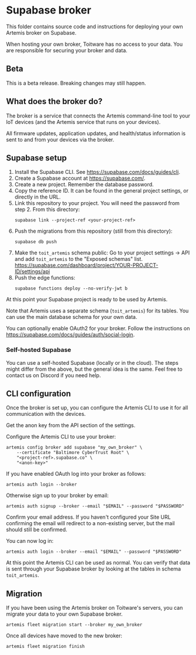 # Supabase broker

This folder contains source code and instructions for deploying your own
Artemis broker on Supabase.

When hosting your own broker, Toitware has no access to your data. You are
responsible for securing your broker and data.

## Beta

This is a beta release. Breaking changes may still happen.

## What does the broker do?

The broker is a service that connects the Artemis command-line tool
to your IoT devices (and the Artemis service that runs on your devices).

All firmware updates, application updates, and health/status information
is sent to and from your devices via the broker.

## Supabase setup

1. Install the Supabase CLI. See https://supabase.com/docs/guides/cli.
2. Create a Supabase account at https://supabase.com/.
3. Create a new project. Remember the database password.
4. Copy the reference ID. It can be found in the general project settings,
   or directly in the URL.
5. Link this repository to your project. You will need the password from
    step 2. From this directory:
   ```
   supabase link --project-ref <your-project-ref>
   ```
6. Push the migrations from this repository (still from this directory):
    ```
    supabase db push
    ```
7. Make the `toit_artemis` schema public: Go to your project settings -> API
   and add `toit_artemis` to the "Exposed schemas" list.
   https://supabase.com/dashboard/project/YOUR-PROJECT-ID/settings/api
8. Push the edge functions:
    ```
    supabase functions deploy --no-verify-jwt b
    ```

At this point your Supabase project is ready to be used by Artemis.

Note that Artemis uses a separate schema (`toit_artemis`) for its tables. You
can use the main database schema for your own data.

You can optionally enable OAuth2 for your broker. Follow the instructions
on https://supabase.com/docs/guides/auth/social-login.

### Self-hosted Supabase

You can use a self-hosted Supabase (locally or in the cloud). The steps
might differ from the above, but the general idea is the same.
Feel free to contact us on Discord if you need help.

## CLI configuration

Once the broker is set up, you can configure the Artemis CLI to use it
for all communication with the devices.

Get the anon key from the API section of the settings.

Configure the Artemis CLI to use your broker:
```shell
artemis config broker add supabase "my_own_broker" \
    --certificate "Baltimore CyberTrust Root" \
    "<project-ref>.supabase.co" \
    "<anon-key>"
```

If you have enabled OAuth log into your broker as follows:
```shell
artemis auth login --broker
```

Otherwise sign up to your broker by email:
```shell
artemis auth signup --broker --email "$EMAIL" --password "$PASSWORD"
```
Confirm your email address. If you haven't configured your Site URL
confirming the email will redirect to a non-existing server, but
the mail should still be confirmed.

You can now log in:
```shell
artemis auth login --broker --email "$EMAIL" --password "$PASSWORD"
```

At this point the Artemis CLI can be used as normal. You can
verify that data is sent through your Supabase broker by looking at
the tables in schema `toit_artemis`.

## Migration

If you have been using the Artemis broker on Toitware's servers, you can
migrate your data to your own Supabase broker.

```
artemis fleet migration start --broker my_own_broker
```

Once all devices have moved to the new broker:

```
artemis fleet migration finish
```
